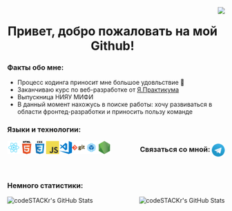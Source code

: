 <img align="right" height="250" src="https://media.giphy.com/media/u3NqET5KZHkOs/giphy.gif" />   

<h1 align="center">Привет, добро пожаловать на мой Github!</h1> 

### Факты обо мне:
<ul>
<li>Процесс кодинга приносит мне большое удовльствие 🖤</li>
<li>Заканчиваю курс по веб-разработке от <a href="https://praktikum.yandex.ru/">Я.Практикума</a></li>
<li>Выпускница НИЯУ МИФИ</li>
<li>В данный момент нахожусь в поиске работы: хочу развиваться в области фронтед-разработки и приносить пользу команде</li>
</ul>

### Языки и технологии:
<p>
<img align="left" alt="React" width="30px" src="https://raw.githubusercontent.com/github/explore/80688e429a7d4ef2fca1e82350fe8e3517d3494d/topics/react/react.png" />
<img align="left" alt="HTML5" width="30px" src="https://raw.githubusercontent.com/github/explore/80688e429a7d4ef2fca1e82350fe8e3517d3494d/topics/html/html.png" />
<img align="left" alt="CSS3" width="30px" src="https://raw.githubusercontent.com/github/explore/80688e429a7d4ef2fca1e82350fe8e3517d3494d/topics/css/css.png" />
<img align="left" alt="JavaScript" width="30px" src="https://raw.githubusercontent.com/github/explore/80688e429a7d4ef2fca1e82350fe8e3517d3494d/topics/javascript/javascript.png" />
<img align="left" alt="Visual Studio Code" width="30px" src="https://raw.githubusercontent.com/github/explore/80688e429a7d4ef2fca1e82350fe8e3517d3494d/topics/visual-studio-code/visual-studio-code.png" />
<img align="left" alt="Git" width="30px" src="https://raw.githubusercontent.com/github/explore/80688e429a7d4ef2fca1e82350fe8e3517d3494d/topics/git/git.png" />
<img align="left" alt="Webpack" width="30px" src="https://raw.githubusercontent.com/github/explore/80688e429a7d4ef2fca1e82350fe8e3517d3494d/topics/webpack/webpack.png" />
<img align="left" alt="Node.js" width="30px" src="https://raw.githubusercontent.com/github/explore/80688e429a7d4ef2fca1e82350fe8e3517d3494d/topics/nodejs/nodejs.png" />
</p> 
<h3 align="right">Связаться со мной:  <a href="https://t.me/polina_ponomareva1"><img alt="Telegram" align="center" width="30px" src="https://raw.githubusercontent.com/github/explore/80688e429a7d4ef2fca1e82350fe8e3517d3494d/topics/telegram/telegram.png"/></a></h3>     
</br>

### Немного статистики:
<img align="left" alt="codeSTACKr's GitHub Stats" height="150" src="https://github-readme-stats.vercel.app/api/top-langs/?username=PolinaPonomar&langs_count=8&layout=compact&theme=tokyonight" />
<img align="right" alt="codeSTACKr's GitHub Stats" height="150" src="https://github-readme-stats.vercel.app/api?username=PolinaPonomar&show_icons=true&theme=tokyonight" />   


